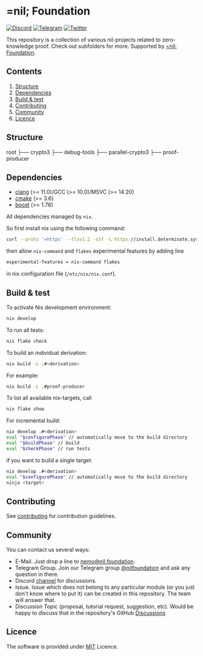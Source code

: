 # =nil; Foundation
[![Discord](https://img.shields.io/discord/969303013749579846.svg?logo=discord&style=flat-square)](https://discord.gg/KmTAEjbmM3)
[![Telegram](https://img.shields.io/badge/Telegram-2CA5E0?style=flat-square&logo=telegram&logoColor=dark)](https://t.me/nilfoundation)
[![Twitter](https://img.shields.io/twitter/follow/nil_foundation)](https://twitter.com/nil_foundation)

This repository is a collection of various nil-projects related to zero-knowledge proof. Check out subfolders for more.
Supported by [=nil; Foundation](https://nil.foundation).

## Contents
1. [Structure](#structure)
2. [Dependencies](#dependencies)
3. [Build & test](#build_&_test)
4. [Contributing](#contributing)
5. [Community](#community)
6. [Licence](#Licence)

## Structure
root
├── crypto3
├── debug-tools
├── parallel-crypto3
├── proof-producer

## Dependencies
- [clang](https://clang.llvm.org/) (>= 11.0)/GCC (>= 10.0)/MSVC (>= 14.20)
- [cmake](https://cmake.org) (>= 3.6)
- [boost](https://boost.org) (>= 1.76)

All dependencies managed by `nix`.

So first install nix using the following command:

```bash
curl --proto '=https' --tlsv1.2 -sSf -L https://install.determinate.systems/nix | sh -s -- install
```

then allow `nix-command` and `flakes` experimental features by adding line

```bash
experimental-features = nix-command flakes
```

in nix configuration file (`/etc/nix/nix.conf`).

## Build & test
To activate Nix development environment:

```bash
nix develop
```

To run all tests:

```bash
nix flake check
```

To build an individual derivation:
```bash
nix build -L .#<derivation>
```
For example:
```bash
nix build -L .#proof-producer
```

To list all available nix-targets, call
```bash
nix flake show
```

For incremental build:
```bash
nix develop .#<derivation>
eval "$configurePhase" // automatically move to the build directory
eval "$buildPhase" // build
eval "$checkPhase" // run tests
```

if you want to build a single target:
```bash
nix develop .#<derivation>
eval "$configurePhase" // automatically move to the build directory
ninja <target>
```

## Contributing
See [contributing](./docs/manual/contributing.md) for contribution guidelines.

## Community
You can contact us
 several ways:
 * E-Mail. Just drop a line to [nemo@nil.foundation](mailto:nemo@nil.foundation).
 * Telegram Group. Join our Telegram group [@nilfoundation](https://t.me/nilfoundation) and ask any question in there.
 * Discord [channel](https://discord.gg/KmTAEjbmM3) for discussions.
 * Issue. Issue which does not belong to any particular module (or you just don't know where to put it) can be
  created in this repository. The team will answer that.
 * Discussion Topic (proposal, tutorial request, suggestion, etc). Would be happy to discuss that in the repository's GitHub [Discussions](https://github.com/NilFoundation/crypto3/discussions)

## Licence
The software is provided under [MIT](LICENSE) Licence.

